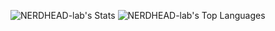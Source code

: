 ![NERDHEAD-lab's Stats](https://github-readme-stats.vercel.app/api?username=NERDHEAD-lab&theme=vue-dark&show_icons=true&hide_border=false&count_private=true)
![NERDHEAD-lab's Top Languages](https://github-readme-stats.vercel.app/api/top-langs/?username=NERDHEAD-lab&theme=vue-dark&show_icons=true&hide_border=false&layout=compact)
